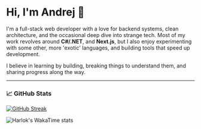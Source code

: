 # Hi, I'm Andrej 👋

I'm a full-stack web developer with a love for backend systems, clean architecture, and the occasional deep dive into strange tech.
Most of my work revolves around **C#/.NET**, and **Next.js**, but I also enjoy experimenting with some other, more 'exotic' languages, and building tools that speed up development.

I believe in learning by building, breaking things to understand them, and sharing progress along the way.

---

### 📈 GitHub Stats

[![GitHub Streak](https://github-readme-streak-stats-gray-tau.vercel.app?user=andrej235&theme=github-dark&hide_border=true)](https://git.io/streak-stats)

![Harlok's WakaTime stats](https://github-readme-stats.vercel.app/api/wakatime?username=andrej235&theme=github_dark&layout=compact&hide_border=true)
